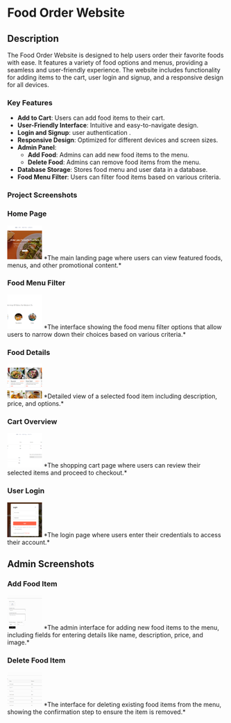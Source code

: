 # Food Order Website

## Description

The Food Order Website is designed to help users order their favorite foods with ease. It features a variety of food options and menus, providing a seamless and user-friendly experience. The website includes functionality for adding items to the cart, user login and signup, and a responsive design for all devices.

### Key Features

- **Add to Cart**: Users can add food items to their cart.
- **User-Friendly Interface**: Intuitive and easy-to-navigate design.
- **Login and Signup**: user authentication .
- **Responsive Design**: Optimized for different devices and screen sizes.
- **Admin Panel**:
  - **Add Food**: Admins can add new food items to the menu.
  - **Delete Food**: Admins can remove food items from the menu.
- **Database Storage**: Stores food menu and user data in a database.
- **Food Menu Filter**: Users can filter food items based on various criteria.

### Project Screenshots

### Home Page

<img src="./Project Images/vyfoody1.PNG" width="80" height="80" style="object-fit: cover;">
*The main landing page where users can view featured foods, menus, and other promotional content.*

### Food Menu Filter

<img src="./Project Images/vyfoody2.PNG" width="80" height="80" style="object-fit: cover;">
*The interface showing the food menu filter options that allow users to narrow down their choices based on various criteria.*

### Food Details

<img src="./Project Images/vyfoody3.PNG" width="80" height="80" style="object-fit: cover;">
*Detailed view of a selected food item including description, price, and options.*

### Cart Overview

<img src="./Project Images/vyfoody4.PNG" width="80" height="80" style="object-fit: cover;">
*The shopping cart page where users can review their selected items and proceed to checkout.*

### User Login

<img src="./Project Images/vyfoody5.PNG" width="80" height="80" style="object-fit: cover;">
*The login page where users enter their credentials to access their account.*

## Admin Screenshots

### Add Food Item

<img src="./Project Images/vyfoody6.PNG" width="80" height="80" style="object-fit: cover;">
*The admin interface for adding new food items to the menu, including fields for entering details like name, description, price, and image.*

### Delete Food Item

<img src="./Project Images/vyfoody7.PNG" width="80" height="80" style="object-fit: cover;">
*The interface for deleting existing food items from the menu, showing the confirmation step to ensure the item is removed.*
